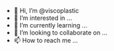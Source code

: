 - 👋 Hi, I’m @viscoplastic
- 👀 I’m interested in ...
- 🌱 I’m currently learning ...
- 💞️ I’m looking to collaborate on ...
- 📫 How to reach me ...

<!---
viscoplastic/viscoplastic is a ✨ special ✨ repository because its `README.md` (this file) appears on your GitHub profile.
You can click the Preview link to take a look at your changes.
--->
